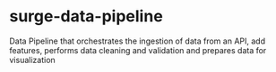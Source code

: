 # surge-data-pipeline
Data Pipeline that orchestrates the ingestion of data from an API, add features, performs data cleaning and validation and prepares data for visualization
